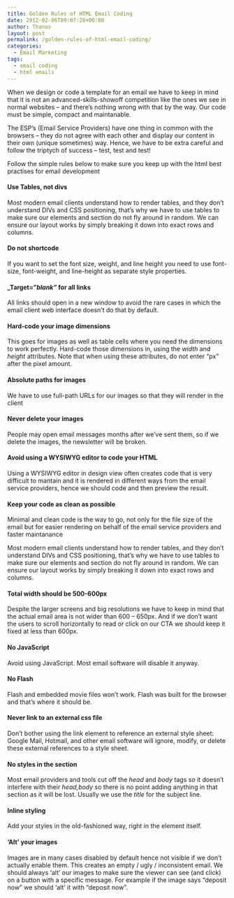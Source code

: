 ```yaml
---
title: Golden Rules of HTML Email Coding
date: 2012-02-06T09:07:28+00:00
author: Thanos
layout: post
permalink: /golden-rules-of-html-email-coding/
categories:
  - Email Marketing
tags:
  - email coding
  - html emails
---
```

When we design or code a template for an email we have to keep in mind that it is not an advanced-skills-showoff competition like the ones we see in normal websites &#8211; and there&#8217;s nothing wrong with that by the way. Our code must be simple, compact and maintanable.

The ESP&#8217;s (Email Service Providers) have one thing in common with the browsers &#8211; they do not agree with each other and display our content in their own (unique sometimes) way. Hence, we have to be extra careful and follow the triptych of success &#8211; test, test and test!

Follow the simple rules below to make sure you keep up with the html best practises for email development<!--more-->

#### Use Tables, not divs

Most modern email clients understand how to render tables, and they don&#8217;t understand DIVs and CSS positioning, that&#8217;s why we have to use tables to make sure our elements and section do not fly around in random. We can ensure our layout works by simply breaking it down into exact rows and columns.

#### Do not shortcode

If you want to set the font size, weight, and line height you need to use font-size, font-weight, and line-height as separate style properties.

#### _Target=&#8221;_blank&#8221;_ for all links

All links should open in a new window to avoid the rare cases in which the email client web interface doesn&#8217;t do that by default.

#### Hard-code your image dimensions

This goes for images as well as table cells where you need the dimensions to work perfectly. Hard-code those dimensions in, using the _width_ and _height_ attributes. Note that when using these attributes, do not enter “px” after the pixel amount.

#### Absolute paths for images

We have to use full-path URLs for our images so that they will render in the client

#### Never delete your images

People may open email messages months after we&#8217;ve sent them, so if we delete the images, the newsletter will be broken.

#### Avoid using a WYSIWYG editor to code your HTML

Using a WYSIWYG editor in design view often creates code that is very difficult to mantain and it is rendered in different ways from the email service providers, hence we should code and then preview the result.

#### Keep your code as clean as possible

Minimal and clean code is the way to go, not only for the file size of the email but for easier rendering on behalf of the email service providers and faster maintanance

Most modern email clients understand how to render tables, and they don&#8217;t understand DIVs and CSS positioning, that&#8217;s why we have to use tables to make sure our elements and section do not fly around in random. We can ensure our layout works by simply breaking it down into exact rows and columns.

#### Total width should be 500-600px

Despite the larger screens and big resolutions we have to keep in mind that the actual email area is not wider than 600 &#8211; 650px. And if we don&#8217;t want the users to scroll horizontally to read or click on our CTA we should keep it fixed at less than 600px.

#### No JavaScript

Avoid using JavaScript. Most email software will disable it anyway.

#### No Flash

Flash and embedded movie files won&#8217;t work. Flash was built for the browser and that&#8217;s where it should be.

#### Never link to an external css file

Don’t bother using the link element to reference an external style sheet: Google Mail, Hotmail, and other email software will ignore, modify, or delete these external references to a style sheet.

#### No styles in the <head> section

Most email providers and tools cut off the _head_ and _body_ tags so it doesn&#8217;t interfere with their _head,body_ so there is no point adding anything in that section as it will be lost. Usually we use the _title_ for the subject line.

#### Inline styling

Add your styles in the old-fashioned way, right in the element itself.

#### &#8216;Alt&#8217; your images

Images are in many cases disabled by default hence not visible if we don&#8217;t actually enable them. This creates an empty / ugly / inconsistent email. We should always &#8216;alt&#8217; our images to make sure the viewer can see (and click) on a button with a specific message. For example if the image says &#8220;deposit now&#8221; we should &#8216;alt&#8217; it with &#8220;deposit now&#8221;.